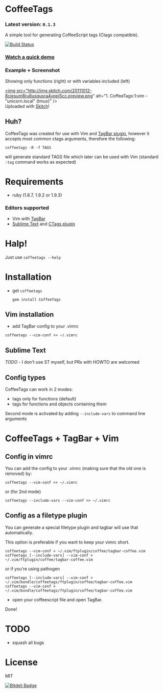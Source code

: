 # CoffeeTags

### Latest version: `0.1.3`

A  simple tool for generating CoffeeScript tags (Ctags compatible).

[![Build Status](https://secure.travis-ci.org/lukaszkorecki/CoffeeTags.png?branch=master)](http://travis-ci.org/lukaszkorecki/CoffeeTags)


### [Watch a quick demo](http://ascii.io/a/26)

### Example + Screenshot
Showing only functions (right) or with variables included (left)

<a href="http://skitch.com/plugawy/gyfnb/1-coffeetags-1-vim-unicorn.local-tmux"><img src="http://img.skitch.com/20111012-8cjesum8ru8usqusra4yppj5cc.preview.png" alt="1. CoffeeTags:1:vim - "unicorn.local" (tmux)" /></a><br /><span>Uploaded with <a href="http://skitch.com">Skitch</a>!</span>

## Huh?

CoffeeTags was created for use with Vim and [TagBar plugin](https://github.com/majutsushi/tagbar), however it
accepts most common ctags arguments, therefore the following:

`coffeetags -R -f TAGS`


will generate standard TAGS file which later can be used with Vim (standard `:tag` command works as expected)

# Requirements

* ruby (1.8.7, 1.9.2 or 1.9.3)

### Editors supported

* Vim with [TagBar](https://github.com/majutsushi/tagbar)
* [Sublime Text](http://www.sublimetext.com/) and [CTags plugin](https://github.com/SublimeText/CTags)


# Halp!

Just use `coffeetags --help`

# Installation

* get `coffeetags`

    `gem install CoffeeTags`


## Vim installation
* add TagBar config to your .vimrc

`coffeetags --vim-conf >> ~/.vimrc`

## Sublime Text

*TODO* - I don't use ST myself, but PRs with HOWTO are welcomed


## Config types

CoffeeTags can work in 2 modes:

- tags only for functions (default)
- tags for functions and objects containing them

Second mode is activated by adding `--include-vars` to command line arguments

#   CoffeeTags + TagBar + Vim

## Config in  vimrc

You can add the config to your .vimrc (making sure that the old one is removed)
by:

    coffeetags --vim-conf >> ~/.vimrc

or (for 2nd mode)

    coffeetags --include-vars --vim-conf >> ~/.vimrc


## Config as a filetype plugin

You can generate a special filetype plugin and tagbar will use that
automatically.

This option is preferable if you want to keep your vimrc short.

    coffeetags --vim-conf > ~/.vim/ftplugin/coffee/tagbar-coffee.vim
    coffeetags [--include-vars] --vim-conf > ~/.vim/ftplugin/coffee/tagbar-coffee.vim

or if you're using pathogen

    coffeetags [--include-vars] --vim-conf > ~/.vim/bundle/coffeetags/ftplugin/coffee/tagbar-coffee.vim
    coffeetags --vim-conf > ~/.vim/bundle/coffeetags/ftplugin/coffee/tagbar-coffee.vim


* open your coffeescript file and open TagBar.

Done!

# TODO

- squash all bugs


# License

MIT


[![Bitdeli Badge](https://d2weczhvl823v0.cloudfront.net/lukaszkorecki/coffeetags/trend.png)](https://bitdeli.com/free "Bitdeli Badge")

